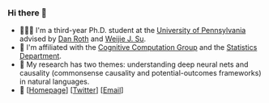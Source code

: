 ### Hi there 👋

- 👩🏼‍🚒 I'm a third-year Ph.D. student at the [University of Pennsylvania](https://www.upenn.edu) advised by [Dan Roth](https://www.cis.upenn.edu/~danroth/) and [Weijie J. Su](http://stat.wharton.upenn.edu/~suw/).
- 👯 I'm affiliated with the [Cognitive Computation Group](https://cogcomp.seas.upenn.edu) and the [Statistics Department](https://statistics.wharton.upenn.edu).
- 🔭 My research has two themes: understanding deep neural nets and causality (commonsense causality and potential-outcomes frameworks) in natural languages.
- 💬 [[Homepage](https://www.jiayao-zhang.com)] [[Twitter](https://twitter.com/jiayao_zhang)] [[Email](jiayaozhang@{acm,ieee}.org)]
<!--
**zjiayao/zjiayao** is a ✨ _special_ ✨ repository because its `README.md` (this file) appears on your GitHub profile.

Here are some ideas to get you started:

- 🔭 I’m currently working on ...
- 🌱 I’m currently learning ...
- 👯 I’m looking to collaborate on ...
- 🤔 I’m looking for help with ...
- 💬 Ask me about ...
- 📫 How to reach me: ...
- 😄 Pronouns: ...
- ⚡ Fun fact: ...
-->
